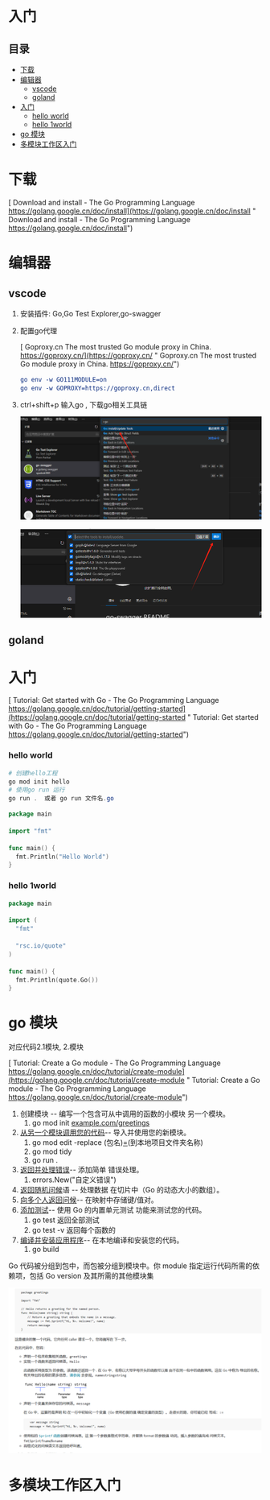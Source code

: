 # 入门

## 目录

- [下载](#下载)
- [编辑器](#编辑器)
  - [vscode ](#vscode-)
  - [goland](#goland)
- [入门](#入门)
  - [hello world ](#hello-world-)
  - [hello 1world](#hello-1world)
- [go 模块  ](#go-模块--)
- [多模块工作区入门](#多模块工作区入门)

# 下载

[ Download and install - The Go Programming Language  https://golang.google.cn/doc/install](https://golang.google.cn/doc/install " Download and install - The Go Programming Language  https://golang.google.cn/doc/install")

# 编辑器

## vscode&#x20;

1. 安装插件: Go,Go Test Explorer,go-swagger&#x20;
2. 配置go代理

   [ Goproxy.cn The most trusted Go module proxy in China. https://goproxy.cn/](https://goproxy.cn/ " Goproxy.cn The most trusted Go module proxy in China. https://goproxy.cn/")
   ```cmake title="cmd"
   go env -w GO111MODULE=on
   go env -w GOPROXY=https://goproxy.cn,direct

   ```

3. ctrl+shift+p  输入go , 下载go相关工具链

   ![](image/image_q1sjyFzrWz.png)

   ![](image/image_XXqpEPyRSj.png)

## goland

# 入门

[ Tutorial: Get started with Go - The Go Programming Language  https://golang.google.cn/doc/tutorial/getting-started](https://golang.google.cn/doc/tutorial/getting-started " Tutorial: Get started with Go - The Go Programming Language  https://golang.google.cn/doc/tutorial/getting-started")

### hello world&#x20;

```powershell 
# 创建hello工程
go mod init hello
# 使用go run 运行
go run .  或者 go run 文件名.go

```


```go 
package main

import "fmt"

func main() {
  fmt.Println("Hello World")
}

```


### hello 1world

```go 
package main

import (
  "fmt"

  "rsc.io/quote"
)

func main() {
  fmt.Println(quote.Go())
}

```


# go 模块 &#x20;

对应代码2.1模块, 2.模块

[ Tutorial: Create a Go module - The Go Programming Language  https://golang.google.cn/doc/tutorial/create-module](https://golang.google.cn/doc/tutorial/create-module " Tutorial: Create a Go module - The Go Programming Language  https://golang.google.cn/doc/tutorial/create-module")

1. 创建模块 -- 编写一个包含可从中调用的函数的小模块 另一个模块。
   1. go mod init  [example.com/greetings](http://example.com/greetings1 "example.com/greetings")
2. [从另一个模块调用您的代码](https://golang.google.cn/doc/tutorial/call-module-code.html "从另一个模块调用您的代码")-- 导入并使用您的新模块。
   1. go mod edit -replace (包名)[=](http://example.com/greetings=../greetings "=")(到本地项目文件夹名称)
   2. go mod tidy
   3. go run .&#x20;
3. [返回并处理错误](https://golang.google.cn/doc/tutorial/handle-errors.html "返回并处理错误")-- 添加简单 错误处理。
   1. &#x20;errors.New("自定义错误")
4. [返回随机问候](https://golang.google.cn/doc/tutorial/random-greeting.html "返回随机问候")语 -- 处理数据 在切片中（Go 的动态大小的数组）。
5. [向多个人返回问候](https://golang.google.cn/doc/tutorial/greetings-multiple-people.html "向多个人返回问候")-- 在映射中存储键/值对。
6. [添加测试](https://golang.google.cn/doc/tutorial/add-a-test.html "添加测试")-- 使用 Go 的内置单元测试 功能来测试您的代码。
   1. go test  返回全部测试
   2. go test -v 返回每个函数的
7. [编译并安装应用程序](https://golang.google.cn/doc/tutorial/compile-install.html "编译并安装应用程序")-- 在本地编译和安装您的代码。
   1. go build

Go 代码被分组到包中，而包被分组到模块中。你 module 指定运行代码所需的依赖项，包括 Go version 及其所需的其他模块集

![](image/image_2aXd57IxwB.png)

# 多模块工作区入门
